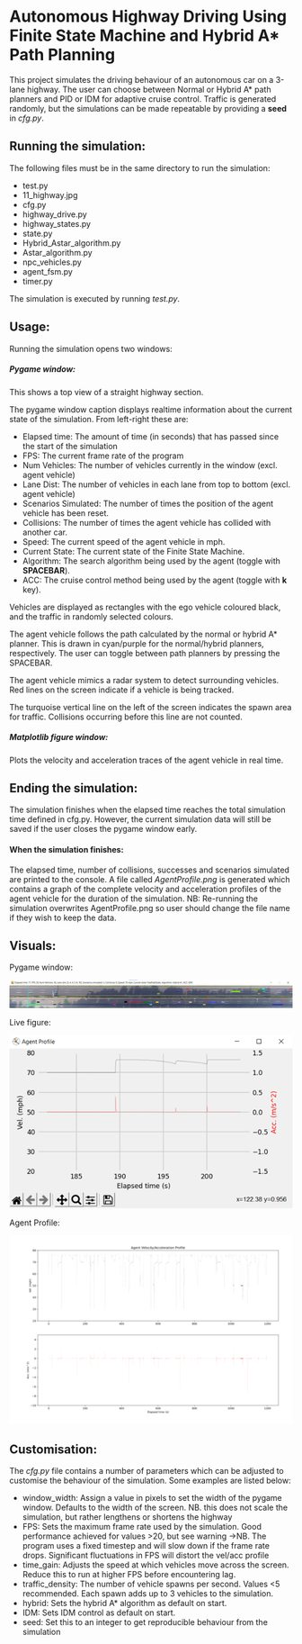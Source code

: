 # Autonomous Highway Driving Using Finite State Machine and Hybrid A* Path Planning

This project simulates the driving behaviour of an autonomous car on a 3-lane highway.
The user can choose between Normal or Hybrid A* path planners and PID or IDM for adaptive cruise control.
Traffic is generated randomly, but the simulations can be made repeatable by providing a **seed** in *cfg.py*.


## Running the simulation:

The following files must be in the same directory to run the simulation:

- test.py
- 11_highway.jpg
- cfg.py
- highway_drive.py
- highway_states.py
- state.py
- Hybrid_Astar_algorithm.py
- Astar_algorithm.py
- npc_vehicles.py
- agent_fsm.py
- timer.py

The simulation is executed by running *test.py*.


## Usage:
Running the simulation opens two windows:

##### Pygame window:

This shows a top view of a straight highway section.

The pygame window caption displays realtime information about the current state of the simulation. From left-right these are:
- Elapsed time: The amount of time (in seconds) that has passed since the start of the simulation
- FPS: The current frame rate of the program
- Num Vehicles: The number of vehicles currently in the window (excl. agent vehicle)
- Lane Dist: The number of vehicles in each lane from top to bottom (excl. agent vehicle)
- Scenarios Simulated: The number of times the position of the agent vehicle has been reset.
- Collisions: The number of times the agent vehicle has collided with another car.
- Speed: The current speed of the agent vehicle in mph.
- Current State: The current state of the Finite State Machine.
- Algorithm: The search algorithm being used by the agent (toggle with **SPACEBAR**).
- ACC: The cruise control method being used by the agent (toggle with **k** key).

Vehicles are displayed as rectangles with the ego vehicle coloured black, and the traffic in randomly selected colours.

The agent vehicle follows the path calculated by the normal or hybrid A* planner. This is drawn in cyan/purple for the normal/hybrid planners, respectively.
The user can toggle between path planners by pressing the SPACEBAR.

The agent vehicle mimics a radar system to detect surrounding vehicles. Red lines on the screen indicate if a vehicle is being tracked.

The turquoise vertical line on the left of the screen indicates the spawn area for traffic. Collisions occurring before this line are not counted.

##### Matplotlib figure window:
Plots the velocity and acceleration traces of the agent vehicle in real time.

## Ending the simulation:
The simulation finishes when the elapsed time reaches the total simulation time defined in cfg.py.
However, the current simulation data will still be saved if the user closes the pygame window early.

#### When the simulation finishes:
The elapsed time, number of collisions, successes and scenarios simulated are printed to the console.
A file called *AgentProfile.png* is generated which contains a graph of the complete velocity and acceleration profiles of the agent vehicle for the duration of the simulation.
NB: Re-running the simulation overwrites AgentProfile.png so user should change the file name if they wish to keep the data.

## Visuals:
Pygame window: 

![The pygame window](Examples/Pygame_window_example.png)

Live figure:

![Figure window](Examples/Live_graph_example.png)

Agent Profile:

![AgentProfile](Examples/AgentProfile_example_low_res.png)


## Customisation:
The *cfg.py* file contains a number of parameters which can be adjusted to customise the behaviour of the simulation.
Some examples are listed below:
- window_width: Assign a value in pixels to set the width of the pygame window. Defaults to the width of the screen. NB. this does not scale the simulation, but rather lengthens or shortens the highway
- FPS: Sets the maximum frame rate used by the simulation. Good performance achieved for values >20, but see warning ->NB. The program uses a fixed timestep and will slow down if the frame rate drops. Significant fluctuations in FPS will distort the vel/acc profile
- time_gain: Adjusts the speed at which vehicles move across the screen. Reduce this to run at higher FPS before encountering lag.
- traffic_density: The number of vehicle spawns per second. Values <5 recommended. Each spawn adds up to 3 vehicles to the simulation.
- hybrid: Sets the hybrid A* algorithm as default on start.
- IDM: Sets IDM control as default on start.
- seed: Set this to an integer to get reproducible behaviour from the simulation
